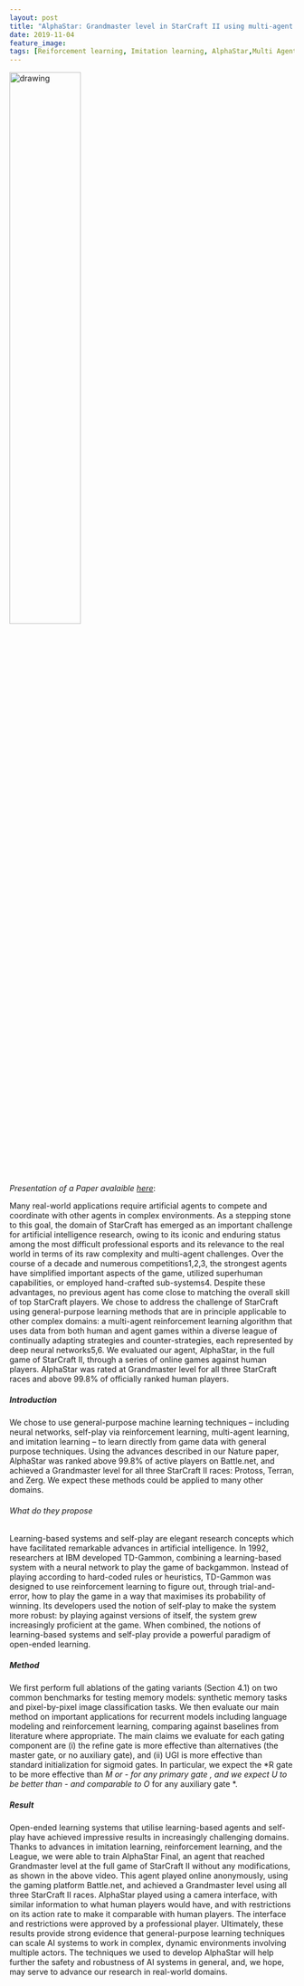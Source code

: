 ```yaml
---
layout: post
title: "AlphaStar: Grandmaster level in StarCraft II using multi-agent reinforcement learning"
date: 2019-11-04
feature_image: 
tags: [Reiforcement learning, Imitation learning, AlphaStar,Multi Agent System]
---
```


<img src="https://yt3.ggpht.com/a/AGF-l7-ncmSiLyMlXHexWBJfa61xH8Y02WWQbnI4rg=s900-c-k-c0xffffffff-no-rj-mo" alt="drawing" width="auto" max-width="100%" height="50%" />
<br>


*Presentation of a Paper avalaible [here](https://www.nature.com/articles/s41586-019-1724-z.epdf?author_access_token=lZH3nqPYtWJXfDA10W0CNNRgN0jAjWel9jnR3ZoTv0PSZcPzJFGNAZhOlk4deBCKzKm70KfinloafEF1bCCXL6IIHHgKaDkaTkBcTEv7aT-wqDoG1VeO9-wO3GEoAMF9bAOt7mJ0RWQnRVMbyfgH9A%3D%3D)*\:

Many real-world applications require artificial agents to compete and coordinate with other agents in complex environments. As a stepping stone to this goal, the domain of StarCraft has emerged as an important challenge for artificial intelligence research, owing to its iconic and enduring status among the most difficult professional esports and its relevance to the real world in terms of its raw complexity and multi-agent challenges. Over the course of a decade and numerous competitions1,2,3, the strongest agents have simplified important aspects of the game, utilized superhuman capabilities, or employed hand-crafted sub-systems4. Despite these advantages, no previous agent has come close to matching the overall skill of top StarCraft players. We chose to address the challenge of StarCraft using general-purpose learning methods that are in principle applicable to other complex domains: a multi-agent reinforcement learning algorithm that uses data from both human and agent games within a diverse league of continually adapting strategies and counter-strategies, each represented by deep neural networks5,6. We evaluated our agent, AlphaStar, in the full game of StarCraft II, through a series of online games against human players. AlphaStar was rated at Grandmaster level for all three StarCraft races and above 99.8% of officially ranked human players.
<!--more-->

##### Introduction
We chose to use general-purpose machine learning techniques – including neural networks, self-play via reinforcement learning, multi-agent learning, and imitation learning – to learn directly from game data with general purpose techniques. Using the advances described in our Nature paper, AlphaStar was ranked above 99.8% of active players on Battle.net, and achieved a Grandmaster level for all three StarCraft II races: Protoss, Terran, and Zerg. We expect these methods could be applied to many other domains.
###### What do they propose

Learning-based systems and self-play are elegant research concepts which have facilitated remarkable advances in artificial intelligence. In 1992, researchers at IBM developed TD-Gammon, combining a learning-based system with a neural network to play the game of backgammon. Instead of playing according to hard-coded rules or heuristics, TD-Gammon was designed to use reinforcement learning to figure out, through trial-and-error, how to play the game in a way that maximises its probability of winning. Its developers used the notion of self-play to make the system more robust: by playing against versions of itself, the system grew increasingly proficient at the game. When combined, the notions of learning-based systems and self-play provide a powerful paradigm of open-ended learning.

##### Method

We first perform full ablations of the gating variants (Section 4.1) on two common benchmarks for testing memory
models: synthetic memory tasks and pixel-by-pixel image
classification tasks. We then evaluate our main method
on important applications for recurrent models including
language modeling and reinforcement learning, comparing
against baselines from literature where appropriate.
The main claims we evaluate for each gating component
are (i) the refine gate is more effective than alternatives
(the master gate, or no auxiliary gate), and (ii) UGI is more
effective than standard initialization for sigmoid gates. In
particular, we expect the *R gate to be more effective than
*M or *- for any primary gate *, and we expect U* to be
better than -* and comparable to O* for any auxiliary gate *.



##### Result
Open-ended learning systems that utilise learning-based agents and self-play have achieved impressive results in increasingly challenging domains. Thanks to advances in imitation learning, reinforcement learning, and the League, we were able to train AlphaStar Final, an agent that reached Grandmaster level at the full game of StarCraft II without any modifications, as shown in the above video. This agent played online anonymously, using the gaming platform Battle.net, and achieved a Grandmaster level using all three StarCraft II races. AlphaStar played using a camera interface, with similar information to what human players would have, and with restrictions on its action rate to make it comparable with human players. The interface and restrictions were approved by a professional player. Ultimately, these results provide strong evidence that general-purpose learning techniques can scale AI systems to work in complex, dynamic environments involving multiple actors. The techniques we used to develop AlphaStar will help further the safety and robustness of AI systems in general, and, we hope, may serve to advance our research in real-world domains.